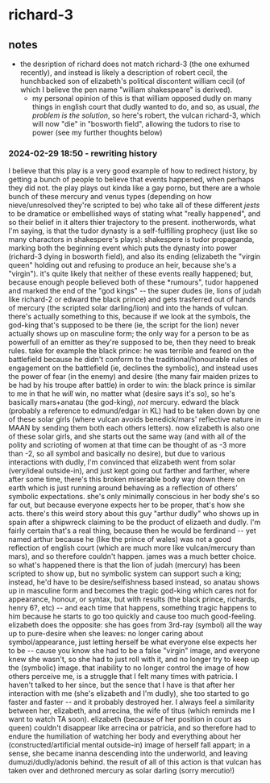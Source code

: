 # richard-3
## notes
- the desription of richard does not match richard-3 (the one exhumed recently), and instead is likely a description of robert cecil, the hunchbacked son of elizabeth's political discontent william cecil (of which I believe the pen name "william shakespeare" is derived).
	- my personal opinion of this is that william opposed dudly on many things in english court that dudly wanted to do, and so, as usual, *the problem is the solution*, so here's robert, the vulcan richard-3, which will now "die" in "bosworth field", allowing the tudors to rise to power (see my further thoughts below)


### 2024-02-29 18:50 - rewriting history

I believe that this play is a very good example of how to redirect history, by getting a bunch of people to believe that events happened, when perhaps they did not. the play plays out kinda like a gay porno, but there are a whole bunch of these mercury and venus types (depending on how nieve/unresolved they're scripted to be) who take all of these different *jests* to be dramatice or embellished ways of stating what "really happened", and so their belief in it alters thier trajectory to the present.
inotherwords, what I'm saying, is that the tudor dynasty is a self-fulfilling prophecy (just like so many charactors in shakespere's plays): shakespere is tudor propaganda, marking both the beginning event which puts the dynasty into power (richard-3 dying in bosworth field), and also its ending (elizabeth the "virgin queen" holding out and refusing to produce an heir, because she's a "virgin"). it's quite likely that neither of these events really happened; but, because enough people believed both of these *rumours", tudor happened and marked the end of the "god kings" -- the super dudes (ie, lions of judah like richard-2 or edward the black prince) and gets trasferred out of hands of mercury (the scripted solar darling/lion) and into the hands of vulcan.
	there's actually something to this, because if we look at the symbols, the god-king that's supposed to be there (ie, the script for the lion) never actually shows up on masculine form; the only way for a person to be as powerfull of an emitter as they're supposed to be, then they need to break rules. take for example the black prince: he was terrible and feared on the battlefield because he didn't conform to the traditional/honourable rules of engagement on the battlefield (ie, declines the symbolic), and instead uses the power of fear (in the enemy) and desire (the many fair maiden prizes to be had by his troupe after battle) in order to win: the black prince is similar to me in that he *will* win, no matter what (desire says it's so), so he's basically mars+anatau (the god-king), *not* mercury. edward the black (probably a reference to edmund/edgar in KL) had to be taken down by one of these solar girls (where vulcan avoids benedick/mars' reflective nature in MAAN by sending them both each others letters). now elizabeth is also one of these solar girls, and she starts out the same way (and with all of the polity and scrioting of women at that time can be thought of as -3 more than -2, so all symbol and basically no desire), but due to various interactions with dudly, I'm convinced that elizabeth went from solar (very/ideal outside-in), and just kept going out farther and farther, where after some time, there's this broken miserable body way down there on earth which is just running around behaving as a reflection of others' symbolic expectations. she's only minimally conscious in her body she's so far out, but because everyone expects her to be proper, that's how she acts.
		there's this weird story about this guy "arthur dudly" who shows up in spain after a shipwreck claiming to be the product of elizaeth and dudly. I'm fairly certain that's a real thing, because then he would be ferdinand -- yet named arthur because he (like the prince of wales) was not a good reflection of english court (which are much more like vulcan/mercury than mars), and so therefore couldn't happen. james was a much better choice.
	so what's happened there is that the lion of judah (mercury) has been scripted to show up, but no symbolic system can support such a king; instead, he'd have to be desire/selfishness based instead, so anatau shows up in masculine form and becomes the tragic god-king which cares not for appearance, honour, or syntax, but with results (the black prince, richards, henry 6?, etc) -- and each time that happens, something tragic happens to him because he starts to go too quickly and cause too much good-feeling. elizabeth does the opposite: she has goes from 3rd-ray (symbol) all the way up to pure-desire when she leaves: no longer caring about symbol/appearance, just letting herself be what everyone else expects her to be -- cause you know she had to be a false "virgin" image, and everyone knew she wasn't, so she had to just roll with it, and no longer try to keep up the (symbolic) image.
		that inability to no longer control the image of how others perceive me, is a struggle that I felt many times with patricia. I haven't talked to her since, but the sence that I have is that after her interaction with me (she's elizabeth and I'm dudly), she too started to go faster and faster -- and it probably destroyed her. I always feel a similarity between her, elizabeth, and arrecina, the wife of titus (which reminds me I want to watch TA soon). elizabeth (because of her position in court as queen) couldn't disappear like arrecina or patricia, and so therefore had to endure the humiliation of watching her body and everything about her (constructed/artificial mental outside-in) image of herself fall appart; in a sense, she became inanna descending into the underworld, and leaving dumuzi/dudly/adonis behind.
the result of all of this action is that vulcan has taken over and dethroned mercury as solar darling (sorry mercutio!)
